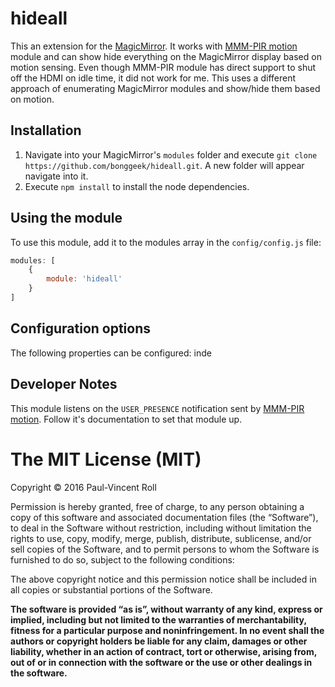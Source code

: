 # hideall
This an extension for the [MagicMirror](https://github.com/MichMich/MagicMirror). It works with [MMM-PIR motion](https://github.com/paviro/MMM-PIR-Sensor) module and can show hide everything on the MagicMirror display based on motion sensing. Even though MMM-PIR module has direct support to shut off the HDMI on idle time, it did not work for me. This uses a different approach of enumerating MagicMirror modules and show/hide them based on motion.

## Installation
1. Navigate into your MagicMirror's `modules` folder and execute `git clone https://github.com/bonggeek/hideall.git`. A new folder will appear navigate into it.
2. Execute `npm install` to install the node dependencies.

## Using the module

To use this module, add it to the modules array in the `config/config.js` file:
````javascript
modules: [
	{
		module: 'hideall'
	}
]
````

## Configuration options

The following properties can be configured:
inde

## Developer Notes
This module listens on the `USER_PRESENCE` notification sent by [MMM-PIR motion](https://github.com/paviro/MMM-PIR-Sensor). Follow it's documentation to set that module up. 

The MIT License (MIT)
=====================

Copyright © 2016 Paul-Vincent Roll

Permission is hereby granted, free of charge, to any person
obtaining a copy of this software and associated documentation
files (the “Software”), to deal in the Software without
restriction, including without limitation the rights to use,
copy, modify, merge, publish, distribute, sublicense, and/or sell
copies of the Software, and to permit persons to whom the
Software is furnished to do so, subject to the following
conditions:

The above copyright notice and this permission notice shall be
included in all copies or substantial portions of the Software.

**The software is provided “as is”, without warranty of any kind, express or implied, including but not limited to the warranties of merchantability, fitness for a particular purpose and noninfringement. In no event shall the authors or copyright holders be liable for any claim, damages or other liability, whether in an action of contract, tort or otherwise, arising from, out of or in connection with the software or the use or other dealings in the software.**
